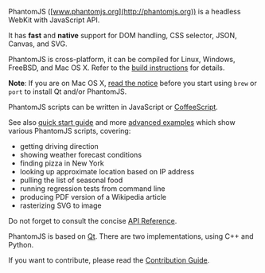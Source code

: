 PhantomJS ([www.phantomjs.org](http://phantomjs.org)) is a headless WebKit with JavaScript API.

It has **fast** and **native** support for DOM handling, CSS selector, JSON, Canvas, and SVG.

PhantomJS is cross-platform, it can be compiled for Linux, Windows, FreeBSD, and Mac OS X.
Refer to the [build instructions](http://code.google.com/p/phantomjs/wiki/BuildInstructions)
for details.

**Note**: If you are on Mac OS X, [read the notice](http://code.google.com/p/phantomjs/wiki/BuildInstructions#Mac_OS_X)
before you start using `brew` or `port` to install Qt and/or PhantomJS.

PhantomJS scripts can be written in JavaScript or [CoffeeScript](http://jashkenas.github.com/coffee-script/).

See also [quick start guide](http://code.google.com/p/phantomjs/wiki/QuickStart)
and more [advanced examples](http://code.google.com/p/phantomjs/wiki/ServiceIntegration)
which show various PhantomJS scripts, covering:

* getting driving direction
* showing weather forecast conditions
* finding pizza in New York
* looking up approximate location based on IP address
* pulling the list of seasonal food
* running regression tests from command line
* producing PDF version of a Wikipedia article
* rasterizing SVG to image

Do not forget to consult the concise [API Reference](http://code.google.com/p/phantomjs/wiki/Interface).

PhantomJS is based on [Qt](http://qt.nokia.com). There are two implementations, using C++ and Python.

If you want to contribute, please read the [Contribution Guide](http://code.google.com/p/phantomjs/wiki/ContributionGuide).
